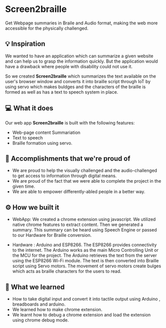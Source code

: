 # Screen2braille

Get Webpage summaries in Braile and Audio format, making the web more accessible for the physically challenged.

## 💡 Inspiration

We wanted to have an application which can summarize a given website and can help us to grasp the information quickly. But the application would have a drawback where people with disability could not use it.   

So we created **Screen2braille** which summarizes the text available on the user's browser window and converts it into braille script through IoT by using servo which makes buldges and the characters of the braille is formed as well as has a text to speech system in place.

## 💻 What it does

Our web app **Screen2braille** is built with the following features:
- Web-page content Summariation
- Text to speech
- Braille formation using servo.

## 🏅 Accomplishments that we're proud of

- We are proud to help the visually challenged and the audio-challenged to get access to information through digital means.
- We are proud of the fact that we were able to complete the project in the given time.
- We are able to empower differently-abled people in a better way.

## ⚙️ How we built it

- WebApp: We created a chrome extension using javascript. We utilized native chrome features to extract content. Then we generated a summary. This summary can be heard using Speech Engine or passed to our Hardware for Braille conversion.

- Hardware : Arduino and ESP8266. The ESP8266 provides connectivity to the internet. The Arduino works as the main Micro Controlling Unit or the MCU for the project. The Arduino retrieves the text from the server using the ESP8266 Wi-Fi module. The text is then converted into Braille script using Servo motors. The movement of servo motors create bulges which acts as braille characters for the users to read.

## 📖 What we learned

- How to take digital input and convert it into tactile output using Arduino , breadboards and arduino.
- We learned how to make chrome extension.
- We learnt how to debug a chrome extension and load the extension using chrome debug mode.
